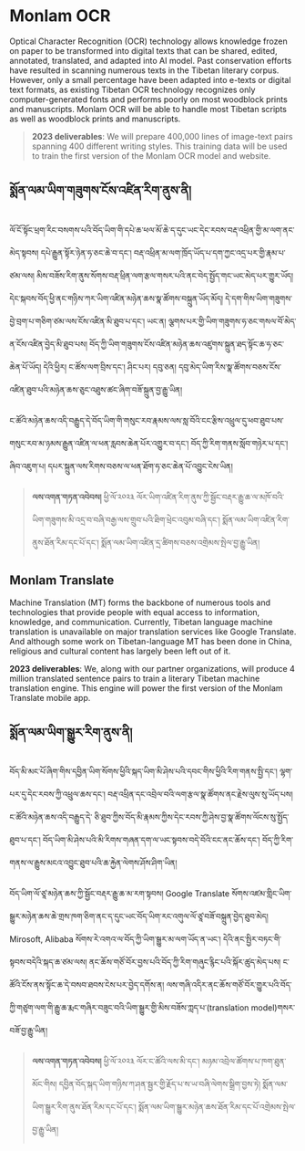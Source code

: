 # Monlam OCR

Optical Character Recognition (OCR) technology allows knowledge frozen on paper to be transformed into digital texts that can be shared, edited, annotated, translated, and adapted into AI model. Past conservation efforts have resulted in scanning numerous texts in the Tibetan literary corpus. However, only a small percentage have been adapted into e-texts or digital text formats, as existing Tibetan OCR technology recognizes only computer-generated fonts and performs poorly on most woodblock prints and manuscripts. Monlam OCR will be able to handle most Tibetan scripts as well as woodblock prints and manuscripts.

> **2023 deliverables**: We will prepare 400,000 lines of image-text pairs spanning 400 different writing styles. This training data will be used to train the first version of the Monlam OCR model and website.

## སྨོན་ལམ་ཡིག་གཟུགས་ངོས་འཛིན་རིག་ནུས་ནི། 
ལོ་ངོ་སྟོང་ཕྲག་རིང་བསགས་པའི་བོད་ཡིག་གི་དཔེ་ཆ་ཕལ་མོ་ཆེ་ད་དུང་ཡང་དེང་རབས་བརྡ་འཕྲིན་གྱི་མ་ལག་ནང་མེད་སྟབས། དཔེ་རྒྱུན་སྟོར་ཉེན་ཧ་ཅང་ཆེ་བ་དང་། བརྡ་འཕྲིན་མ་ལག་ཁྲོད་ཡོད་པ་དག་ཀྱང་འདྲ་པར་གྱི་རྣམ་པ་ཙམ་ལས། མིས་བཟོས་རིག་ནུས་སོགས་བརྡ་ཕྲིན་ལག་རྩལ་གསར་པའི་ནང་བེད་སྤྱོད་གང་ཡང་མེད་པར་གྱུར་ཡོད། དེང་སྐབས་བོད་ཕྱི་ནང་གཉིས་ཀར་ཡིག་འཛིན་མཉེན་ཆས་སྣ་ཚོགས་བསྐྲུན་ཡོད་མོད། དེ་དག་གིས་ཡིག་གཟུགས་བྱེ་བྲག་པ་གཅིག་ཙམ་ལས་ངོས་འཛིན་མི་ཐུབ་པ་དང་། ཡང་ན། ལྕགས་པར་གྱི་ཡིག་གཟུགས་ཧ་ཅང་གསལ་བོ་མེད་ན་ངོས་འཛིན་བྱེད་མི་ཐུབ་པས། བོད་ཀྱི་ཡིག་གཟུགས་ངོས་འཛིན་མཉེན་ཆས་འཛུགས་སྐྲུན་ཐད་སྟོང་ཆ་ཧ་ཅང་ཆེན་པོ་ཡོད། དེའི་ཕྱིར། ང་ཚོས་ལག་བྲིས་དང་། ཤིང་པར། དབུ་ཅན། དབུ་མེད་ཡིག་རིས་སྣ་ཚོགས་བཅས་ངོས་འཛིན་ཐུབ་པའི་མཉེན་ཆས་ཅུང་འཐུས་ཚང་ཞིག་བཟོ་སྐྲུན་བྱ་རྒྱུ་ཡིན། 

ང་ཚོའི་མཉེན་ཆས་འདི་བརྒྱུད་དེ་བོད་ཡིག་གི་གསུང་རབ་རྣམས་ལས་སླ་བོའི་ངང་རྩིས་འཕྲུལ་དུ་ཕབ་ཐུབ་པས་གསུང་རབ་མ་ཉམས་རྒྱུན་འཛིན་ལ་ཕན་རླབས་ཆེན་པོར་འགྱུར་བ་དང་། བོད་ཀྱི་རིག་གནས་སློབ་གཉེར་པ་དང་། ཞིབ་འཇུག་པ། དཔར་སྐྲུན་ལས་རིགས་བཅས་ལ་ཕན་ཐོག་ཧ་ཅང་ཆེན་པོ་འབྱུང་ངེས་ཡིན། 

> **ལས་འགན་གཏན་འབེབས།** ཕྱི་ལོ་༢༠༢༣ ལོར་ཡིག་འཛིན་རིག་ནུས་ཀྱི་སྦྱོང་བརྡར་རྒྱུ་ཆ་ལ་མཁོ་བའི་ཡིག་གཟུགས་མི་འདྲ་བ་བཞི་བརྒྱ་ལས་གྲུབ་པའི་ཐིག་ཕྲེང་འབུམ་བཞི་དང་། སྨོན་ལམ་ཡིག་འཛིན་རིག་ནུས་ཐོན་རིམ་དང་པོ་དང་། སྨོན་ལམ་ཡིག་འཛིན་དྲ་ཚིགས་བཅས་འགྲེམས་སྤེལ་བྱ་རྒྱུ་ཡིན། 


## Monlam Translate

Machine Translation (MT) forms the backbone of numerous tools and technologies that provide people with equal access to information, knowledge, and communication. Currently, Tibetan language machine translation is unavailable on major translation services like Google Translate. And although some work on Tibetan-language MT has been done in China, religious and cultural content has largely been left out of it.

**2023 deliverables**: We, along with our partner organizations, will produce 4 million translated sentence pairs to train a literary Tibetan machine translation engine. This engine will power the first version of the Monlam Translate mobile app.


## སྨོན་ལམ་ཡིག་སྒྱུར་རིག་ནུས་ནི། 
བོད་མི་མང་པོ་ཞིག་གིས་དབྱིན་ཡིག་སོགས་ཕྱིའི་སྐད་ཡིག་མི་ཤེས་པའི་དབང་གིས་ཕྱིའི་རིག་གནས་སྤྱི་དང་། ལྷག་པར་དུ་དེང་རབས་ཀྱི་འཕྲུལ་ཆས་དང་། བརྡ་འཕྲིན་དང་འབྲེལ་བའི་ལག་རྩལ་སྣ་ཚོགས་ནང་རྗེས་ལུས་སུ་ཡོད་པས། ང་ཚོའི་མཉེན་ཆས་འདི་བརྒྱུད་དེ་ ཅི་ཐུབ་ཀྱིས་བོད་མི་རྣམས་ཀྱིས་དེང་རབས་ཀྱི་ཤེས་བྱ་སྣ་ཚོགས་ལོངས་སུ་སྤྱོད་ཐུབ་པ་དང་། བོད་ཡིག་མི་ཤེས་པའི་མི་རིགས་གཞན་དག་ལ་ཡང་སྟབས་བདེ་བོའི་ངང་ནང་ཆོས་དང་། བོད་ཀྱི་རིག་གནས་ལ་རྒྱུས་མངའ་འབྱུང་ཐུབ་པའི་ཆ་རྐྱེན་ལེགས་ཤོས་ཤིག་ཡིན། 

བོད་ཡིག་ལོ་ཙཱ་མཉེན་ཆས་ཀྱི་སྦྱོང་བརྡར་རྒྱུ་ཆ་མ་རག་སྟབས། Google Translate སོགས་འཛམ་གླིང་ཡིག་སྒྱུར་མཉེན་ཆས་ཆེ་གྲས་ཁག་ཅིག་ནང་ད་དུང་ཡང་བོད་ཡིག་རང་འགུལ་ལོ་ཙཱ་བཟོ་བསྐྲུན་བྱེད་ཐུབ་མེད།   Mirosoft, Alibaba  སོགས་རེ་འགའ་ལ་བོད་ཀྱི་ཡིག་སྒྱུར་མ་ལག་ཡོད་ན་ཡང་། དེའི་ནང་སྤྱིར་བཏང་གི་སྟབས་བདེའི་སྐད་ཆ་ཙམ་ལས། ནང་ཆོས་གཙོ་བོར་བྱས་པའི་བོད་ཀྱི་རིག་གཞུང་རྙིང་པའི་སྐོར་ཚུད་མེད་པས། ང་ཚོའི་ངོས་ནས་སྟོང་ཆ་དེ་བསབ་ཐབས་ངེས་པར་བྱེད་དགོས་ན། ལས་གཞི་འདིར་ནང་ཆོས་གཙོ་བོར་གྱུར་པའི་བོད་ཀྱི་གཙུག་ལག་གི་རྒྱུ་ཆ་རྨང་གཞིར་བཟུང་བའི་ཡིག་སྒྱུར་གྱི་མིས་བཟོས་ཀླད་པ་(translation model)གསར་བཟོ་བྱ་རྒྱུ་ཡིན། 

> **ལས་འགན་གཏན་འབེབས།** ཕྱི་ལོ་༢༠༢༣ ལོར་ང་ཚོའི་ལས་མི་དང་། མཉམ་འབྲེལ་ཚོགས་པ་ཁག་ཐུན་མོང་གིས། དབྱིན་བོད་སྐད་ཡིག་གཉིས་ཀ་ཤན་སྦྱར་གྱི་རྗོད་པ་ས་ཡ་བཞི་ལེགས་སྒྲིག་བྱས་ཏེ། སྨོན་ལམ་ཡིག་སྒྱུར་རིག་ནུས་ཐོན་རིམ་དང་པོ་དང་། སྨོན་ལམ་ཡིག་སྒྱུར་མཉེན་ཆས་ཐོན་རིམ་དང་པོ་འགྲེམས་སྤེལ་བྱ་རྒྱུ་ཡིན། 

